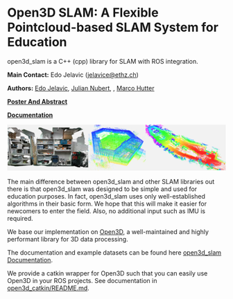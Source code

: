 # Open3D SLAM: A Flexible Pointcloud-based SLAM System for Education

open3d_slam is a C++ (cpp) library for SLAM with ROS integration. 

**Main Contact:** Edo Jelavic ([jelavice@ethz.ch](mailto:jelavice@ethz.ch?subject=[GitHub]))

**Authors:** [Edo Jelavic](https://rsl.ethz.ch/utils/search.MjAyNjMy.html), [Julian Nubert](https://juliannubert.com/), 
, [Marco Hutter](https://rsl.ethz.ch/the-lab/people/person-detail.MTIxOTEx.TGlzdC8yNDQxLC0xNDI1MTk1NzM1.html)

**[Poster And Abstract](https://www.research-collection.ethz.ch/handle/20.500.11850/551852)**

**[Documentation](https://open3d-slam.readthedocs.io/en/latest/)**

![title_img](documentation/images/o3d_slam.png)


The main difference between open3d_slam and other SLAM libraries out there is that open3d_slam was designed
to be simple and used for education purposes. In fact, open3d_slam uses only well-established algorithms in their basic form.
We hope that this will make it easier for newcomers to enter the field. Also, no additional input such as IMU is required.

We base our implementation on [Open3D](http://www.open3d.org/), a well-maintained and highly performant library for
3D data processing.

The documentation and example datasets can be found here [open3d_slam Documentation](https://open3d-slam.readthedocs.io/en/latest/).

We provide a catkin wrapper for Open3D such that you can easily use Open3D in your ROS projects. See documentation in
[open3d_catkin/README.md](https://github.com/leggedrobotics/open3d_slam/tree/master/open3d_catkin).

